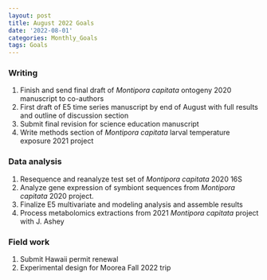 ```yaml
---
layout: post
title: August 2022 Goals
date: '2022-08-01'
categories: Monthly_Goals
tags: Goals
---
```

### Writing 
1. Finish and send final draft of *Montipora capitata* ontogeny 2020 manuscript to co-authors   
2. First draft of E5 time series manuscript by end of August with full results and outline of discussion section  
3. Submit final revision for science education manuscript   
4. Write methods section of *Montipora capitata* larval temperature exposure 2021 project  

### Data analysis     
1. Resequence and reanalyze test set of *Montipora capitata* 2020 16S  
2. Analyze gene expression of symbiont sequences from *Montipora capitata* 2020 project. 
3. Finalize E5 multivariate and modeling analysis and assemble results      
4. Process metabolomics extractions from 2021 *Montipora capitata* project with J. Ashey  

### Field work
1. Submit Hawaii permit renewal 
2. Experimental design for Moorea Fall 2022 trip  